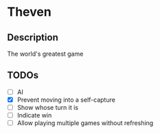 # Theven

## Description

The world's greatest game

## TODOs

- [ ] AI
- [x] Prevent moving into a self-capture
- [ ] Show whose turn it is
- [ ] Indicate win
- [ ] Allow playing multiple games without refreshing
